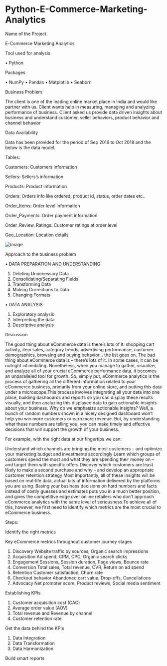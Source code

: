 # Python-E-Commerce-Marketing-Analytics

Name of the Project

E-Commerce Marketing Analytics

Tool used for analysis 

•	Python

Packages 

•	NumPy
•	Pandas
•	Matplotlib
•	Seaborn

Business Problem

The client is one of the leading online market place in India and would like partner with us. Client wants help in measuring, managing and analyzing performance of 
business. Client asked us provide data driven insights about business and understand customer, seller behaviors, product behavior and channel behavior

Data Availability 

Data has been provided for the period of Sep 2016 to Oct 2018 and the below is the data model.

Tables:

Customers: Customers information

Sellers: Sellers’s information

Products: Product information

Orders: Orders info like ordered, product id, status, order dates etc..

Order_Items: Order level information

Order_Payments: Order payment information

Order_Review_Ratings: Customer ratings at order level

Geo_Location: Location details

![image](https://user-images.githubusercontent.com/111371078/185441595-481da229-1751-4703-88f6-1b61e3a55c0b.png)

Approach to the business problem 

•	DATA PREPARATION AND UNDERSTANDING

1.	Deleting Unnecessary Data
2.	Consolidating/Separating Fields
3.	Transforming Data
4.	Making Corrections to Data
5.	Changing Formats

•	DATA ANALYSIS

1.	Exploratory analysis
2.	Interpreting the data
3.	Descriptive analysis

Discussion 

The good thing about eCommerce data is there’s lots of it: shopping cart activity, item sales, category trends, advertising performance, customer demographics, 
browsing and buying behavior… the list goes on. The bad thing about eCommerce data is – there’s lots of it. In some cases, it can be outright intimidating.
Nonetheless, when you manage to gather, visualize, and analyze all of your crucial eCommerce performance data, it becomes an unparalleled tool for growth. 
So, simply put, eCommerce analytics is the process of gathering all the different information related to your eCommerce business, primarily from your online store, 
and putting this data under a microscope.This process involves integrating all your data into one place, building dashboards and reports so you can display these 
results visually, and then analyzing this displayed data to gain actionable insights about your business. Why do we emphasize actionable insights? Well, a bunch of 
random numbers shown in a nicely designed dashboard won’t help you win more customers or earn more revenue. But, by understanding what these numbers are telling you,
you can make timely and effective decisions that will support the growth of your business.

For example, with the right data at our fingertips we can:

Understand which channels are bringing the most customers – and optimize your marketing budget and investments accordingly Learn which groups of customers spend the 
most and what they are spending their money on – and target them with specific offers Discover which customers are least likely to make a second purchase and why – 
and develop an appropriate customer retention strategy Most importantly, all of these insights will be based on real-life data, actual bits of information delivered 
by the platforms you are using. Basing your business decisions on hard numbers and facts instead of costly guesses and estimates puts you in a much better position, 
and gives the competitive edge over online retailers who don’t approach eCommerce analytics with the same level of seriousness.To achieve all of this, however, 
we first need to identify which metrics are the most crucial to eCommerce business.

Steps:

Identify the right metrics

Key eCommerce metrics throughout customer journey stages 

1.	Discovery
Website traffic by sources, Organic search impressions
2.	Acquisition
Ad spend, CPM, CPC, Organic search clicks
3.	Engagement
Sessions, Session duration, Page views, Bounce rate
4.	Conversion
Total sales, Total revenue, CVR, Return on ad spend
5.	Retention
Customer satisfaction, Churn rate
6.	Checkout behavior
Abandoned cart value, Drop-offs, Cancellations
7.	Advocacy
Net promoter score, Product reviews, Social media sentiment

Establishing KPIs

1.	Customer acquisition cost (CAC)
2.	Average order value (AOV)
3.	Total revenue and Revenue by channel
4.	Customer retention rate

Get the data behind the KPIs

1.	Data Integration
2.	Data Transformation
3.	Data Harmonization

Build smart reports
